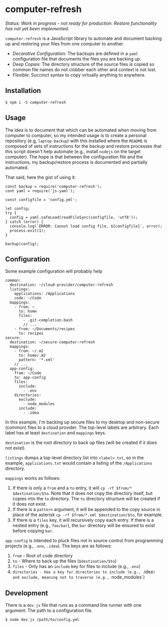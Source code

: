 # computer-refresh

*Status: Work in progress - not ready for production. Restore functionality has not yet been implemented.* 

`computer-refresh` is a JavaScript library to automate and document backing up and restoring your files from one computer to another.

- *Decarative Configuration*: The backups are defined in a `yaml` configuration file that documents the files you are backing up.
- *Deep Copies*: The directory structure of the source files is copied so common file names do not clobber each other and context is not lost.
- *Flexible*: Succinct syntax to copy virtually anything to anywhere.

## Installation

```
$ npm i -S computer-refresh
```

## Usage

The idea is to document that which can be automated when moving from computer to computer, so my intended usage is to create a personal repository (e.g, `laptop-backup`) with this installed where the `README` is composed of sets of instructions for the backup and restore processes that this script doesn't help automate (e.g., install `nodejs` on the target computer). The hope is that between the configuration file and the instructions, my backup/restore process is documented and partially automated.

That said, here the gist of using it:
```
const backup = require('computer-refresh');
cont yaml = require('js-yaml');

const configfile = 'config.yml';

let config;
try {
  config = yaml.safeLoad(readFileSync(configfile, 'utf8'));
} catch (error) {
  console.log(`ERROR: Cannot load config file, ${configfile}`, error);
  process.exit(1);
}

backup(config);
```

## Configuration

Some example configuration will probably help

```
common:
  destination: ~/cloud-provider/computer-refresh
  listings:
    applications: /Applications
    code: ~/Code  
  mappings:
    - from: ~
      to: home
      files:
        - .git-completion.bash 
        // ...
    - from: ~/Documents/recipes
      to: recipes
secure:
  destination: ~/secure-computer-refresh
  mappings:
    - from: ~/.m2
      to: home/.m2
      pattern: '*.xml'      
    // ...
  app-config: 
    from: ~/Code
    to: app-config
    files:
      include: 
        - .env
    directories:
      exclude:
        - node_modules
      include:    
        - .idea
```

In this example, I'm backing up secure files to my desktop and non-secure (common) files to a cloud provider. The top-level labels are arbitrary. Each label has at least `destination` and `mappings` keys. 

`destination` is the root directory to back up files (will be created if it does not exist).

`listings` dumps a top-level directory list into `<label>.txt`, so in the example, `applications.txt` would contain a listing of the `/Applications` directory. 

`mappings` works as follows:

1. If there is only a `from` and a `to` entry, it will `cp -rf $from/* $destination/$to`. Note that it does not copy the directory itself, but copies into the `to` directory. The `to` directory structure will be created if it does not exist.
2. If there is a `pattern` argument, it will be appended to the copy source in place of the asterisk `cp -rf $from/*.xml $destination/$to`, for example.
3. If there is a `files` key, it will recursively copy each entry. If there is a nested entry (e.g., `foo/bar`), the `bar` directory will be ensured to exist before copying `bar`. 

`app-config` is intended to pluck files not in source control from programming projects (e.g., `.env`, `.idea`). The keys are as follows:

1. `from` - Root of code directory
2. `to` - Where to back up the files (`$destination/$to`)
3. `files` - Only has an `include` key for files to include (e.g., `.env`)
4. `directories - Has a key for directories to include (e.g., `.idea`) and exclude, meaning not to traverse (e.g., `node_modules`)

## Development

There is a `dev.js` file that runs as a command line runner with one argument: The path to a configuration file.

```
$ node dev.js /path/to/config.yml
```

